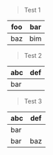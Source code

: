 > Test 1

| foo | bar |
| --- | --- |
| baz | bim |

> Test 2

| abc | def |
| - | - |
| bar |

> Test 3

| abc | def |
| --- | --- |
| bar |
| bar | baz | boo |
